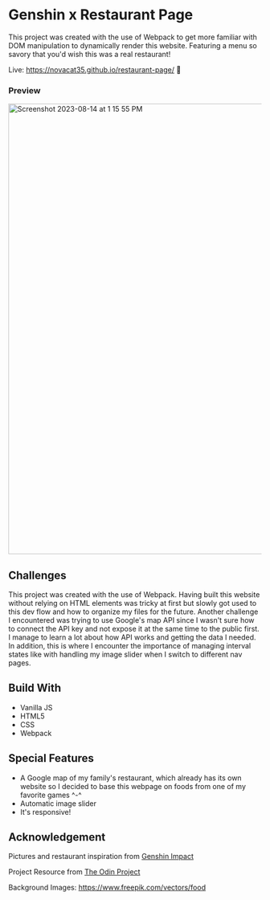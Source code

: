 # Genshin x Restaurant Page 

This project was created with the use of Webpack to get more familiar with DOM manipulation to dynamically render this website. Featuring a menu so savory that you'd wish this was a real restaurant!

Live: https://novacat35.github.io/restaurant-page/ 🍲

### Preview 
<img width="897" alt="Screenshot 2023-08-14 at 1 15 55 PM" src="https://github.com/NovaCat35/restaurant-page/assets/54908064/47c3f890-105f-4db3-a8fa-30d01fbd4e05">


## Challenges
This project was created with the use of Webpack. Having built this website without relying on HTML elements was tricky at first but slowly got used to this dev flow and how to organize my files for the future. Another challenge I encountered was trying to use Google's map API since I wasn't sure how to connect the API key and not expose it at the same time to the public first. I manage to learn a lot about how API works and getting the data I needed. In addition, this is where I encounter the importance of managing interval states like with handling my image slider when I switch to different nav pages.

## Build With
- Vanilla JS
- HTML5
- CSS
- Webpack

## Special Features
- A Google map of my family's restaurant, which already has its own website so I decided to base this webpage on foods from one of my favorite games ^-^
- Automatic image slider
- It's responsive!

## Acknowledgement
Pictures and restaurant inspiration from [Genshin Impact](https://genshin-impact.fandom.com/wiki/Genshin_Impact_Wiki)

Project Resource from [The Odin Project](https://www.theodinproject.com/lessons/node-path-javascript-restaurant-page)

Background Images: https://www.freepik.com/vectors/food
